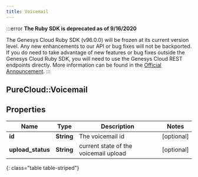 ```yaml
---
title: Voicemail
---
```


:::error
**The Ruby SDK is deprecated as of 9/16/2020**

The Genesys Cloud Ruby SDK (v96.0.0) will be frozen at its current version level. Any new enhancements to our API or bug fixes will not be backported. If you do need to take advantage of new features or bug fixes outside the Genesys Cloud Ruby SDK, you will need to use the Genesys Cloud REST endpoints directly. More information can be found in the [Official Announcement](https://developer.mypurecloud.com/forum/t/announcement-genesys-cloud-ruby-sdk-end-of-life/8850).
:::


## PureCloud::Voicemail

## Properties

|Name | Type | Description | Notes|
|------------ | ------------- | ------------- | -------------|
| **id** | **String** | The voicemail id | [optional] |
| **upload_status** | **String** | current state of the voicemail upload | [optional] |
{: class="table table-striped"}


